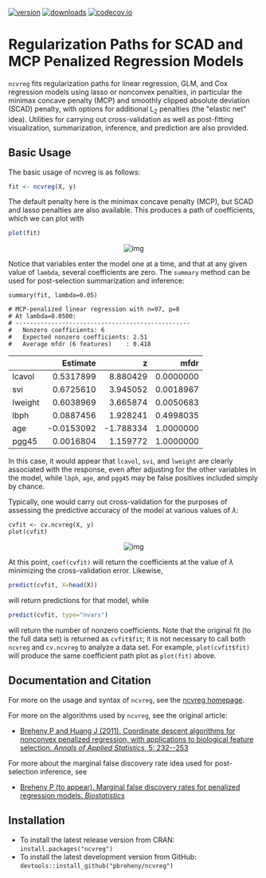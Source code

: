 [![version](http://www.r-pkg.org/badges/version/ncvreg)](https://cran.r-project.org/package=ncvreg)
[![downloads](http://cranlogs.r-pkg.org/badges/ncvreg)](https://cran.r-project.org/package=ncvreg)
[![codecov.io](https://codecov.io/github/pbreheny/ncvreg/coverage.svg?branch=master)](https://codecov.io/github/pbreheny/ncvreg?branch=master)

# Regularization Paths for SCAD and MCP Penalized Regression Models

`ncvreg` fits regularization paths for linear regression, GLM, and Cox regression models using lasso or nonconvex penalties, in particular the minimax concave penalty (MCP) and smoothly clipped absolute deviation (SCAD) penalty, with options for additional L<sub>2</sub> penalties (the "elastic net" idea).  Utilities for carrying out cross-validation as well as post-fitting visualization, summarization, inference, and prediction are also provided.

## Basic Usage

The basic usage of ncvreg is as follows:

```r
fit <- ncvreg(X, y)
```

The default penalty here is the minimax concave penalty (MCP), but SCAD and lasso penalties are also available.  This produces a path of coefficients, which we can plot with

```r
plot(fit)
```

<p align="center">
<img alt="img" src="http://pbreheny.github.io/ncvreg/img/index-plot-1.png">
</p>

Notice that variables enter the model one at a time, and that at any given value of `lambda`, several coefficients are zero.  The `summary` method can be used for post-selection summarization and inference:

```{r summary}
summary(fit, lambda=0.05)

# MCP-penalized linear regression with n=97, p=8
# At lambda=0.0500:
# -------------------------------------------------
#   Nonzero coefficients: 6
#   Expected nonzero coefficients: 2.51
#   Average mfdr (6 features)    : 0.418
```

|        |   Estimate|         z|      mfdr|
|:-------|----------:|---------:|---------:|
|lcavol  |  0.5317899|  8.880429| 0.0000000|
|svi     |  0.6725610|  3.945052| 0.0018967|
|lweight |  0.6038969|  3.665874| 0.0050683|
|lbph    |  0.0887456|  1.928241| 0.4998035|
|age     | -0.0153092| -1.788334| 1.0000000|
|pgg45   |  0.0016804|  1.159772| 1.0000000|

In this case, it would appear that `lcavol`, `svi`, and `lweight` are clearly associated with the response, even after adjusting for the other variables in the model, while `lbph`, `age`, and `pgg45` may be false positives included simply by chance.

Typically, one would carry out cross-validation for the purposes of assessing the predictive accuracy of the model at various values of $\lambda$:

```{r cvplot, h=4, w=6, cache=TRUE}
cvfit <- cv.ncvreg(X, y)
plot(cvfit)
```

<p align="center">
<img alt="img" src="http://pbreheny.github.io/ncvreg/img/index-cvplot-1.png">
</p>

At this point, `coef(cvfit)` will return the coefficients at the value of $\lambda$ minimizing the cross-validation error.  Likewise,

```r
predict(cvfit, X=head(X))
```

will return predictions for that model, while

```r
predict(cvfit, type="nvars")
```

will return the number of nonzero coefficients.  Note that the original fit (to the full data set) is returned as `cvfit$fit`; it is not necessary to call both `ncvreg` and `cv.ncvreg` to analyze a data set.  For example, `plot(cvfit$fit)` will produce the same coefficient path plot as `plot(fit)` above.

## Documentation and Citation

For more on the usage and syntax of `ncvreg`, see the [ncvreg homepage](http://pbreheny.github.io/ncvreg).

For more on the algorithms used by `ncvreg`, see the original article:

* [Breheny P and Huang J (2011).  Coordinate descent algorithms for nonconvex penalized regression, with applications to biological feature selection.  *Annals of Applied Statistics*, 5: 232--253](http://myweb.uiowa.edu/pbreheny/pdf/Breheny2011.pdf)

For more about the marginal false discovery rate idea used for post-selection inference, see

* [Breheny P (to appear).  Marginal false discovery rates for penalized regression models.  *Biostatistics*](https://arxiv.org/pdf/1607.05636)

## Installation

* To install the latest release version from CRAN: `install.packages("ncvreg")`
* To install the latest development version from GitHub: `devtools::install_github("pbreheny/ncvreg")`
